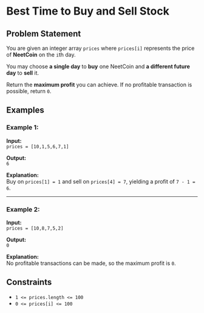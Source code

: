 # Best Time to Buy and Sell Stock

## Problem Statement

You are given an integer array `prices` where `prices[i]` represents the price of **NeetCoin** on the `i`th day.

You may choose **a single day** to **buy** one NeetCoin and **a different future day** to **sell** it.

Return the **maximum profit** you can achieve. If no profitable transaction is possible, return `0`.

## Examples

### Example 1:
**Input:**  
`prices = [10,1,5,6,7,1]`

**Output:**  
`6`

**Explanation:**  
Buy on `prices[1] = 1` and sell on `prices[4] = 7`, yielding a profit of `7 - 1 = 6`.

---

### Example 2:
**Input:**  
`prices = [10,8,7,5,2]`

**Output:**  
`0`

**Explanation:**  
No profitable transactions can be made, so the maximum profit is `0`.

## Constraints
- `1 <= prices.length <= 100`
- `0 <= prices[i] <= 100`
